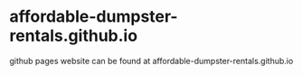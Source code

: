 # affordable-dumpster-rentals.github.io
github pages website can be found at affordable-dumpster-rentals.github.io
